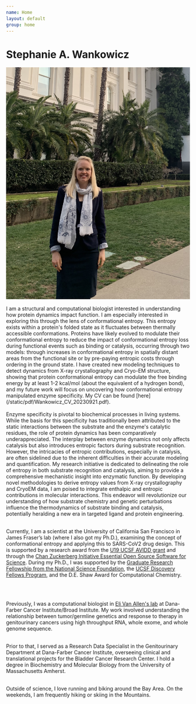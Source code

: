 ```yaml
---
name: Home
layout: default
group: home
---
```



<h1 class="text-center">Stephanie A. Wankowicz</h1>

<img src="/static/img/banner_statehouse.jpg" class="img-responsive center-block" alt="Advocating for Science Research at the California Statehouse, January 2020"/>

<p class="lead text-justify">
I am a structural and computational biologist interested in understanding how protein dynamics impact function. I am especially interested in exploring this through the lens of conformational entropy. This entropy exists within a protein's folded state as it fluctuates between thermally accessible conformations. Proteins have likely evolved to modulate their conformational entropy to reduce the impact of conformational entropy loss during functional events such as binding or catalysis, occurring through two models: through increases in conformational entropy in spatially distant areas from the functional site or by pre-paying entropic costs through ordering in the ground state. I have created new modeling techniques to detect dynamics from X-ray crystallography and Cryo-EM structure, showing that protein conformational entropy can modulate the free binding energy by at least 1-2 kcal/mol (about the equivalent of a hydrogen bond), and my future work will focus on uncovering how conformational entropy manipulated enzyme specificity. My CV can be found [here](/static/pdf/Wankowicz_CV_20230921.pdf). 
<br>
<br>
Enzyme specificity is pivotal to biochemical processes in living systems. While the basis for this specificity has traditionally been attributed to the static interactions between the substrate and the enzyme's catalytic residues, the role of protein dynamics has been comparatively underappreciated. The interplay between enzyme dynamics not only affects catalysis but also introduces entropic factors during substrate recognition. However, the intricacies of entropic contributions, especially in catalysis, are often sidelined due to the inherent difficulties in their accurate modeling and quantification. My research initiative is dedicated to delineating the role of entropy in both substrate recognition and catalysis, aiming to provide a comprehensive mechanistic insight into enzymatic function. By developing novel methodologies to derive entropy values from X-ray crystallography and CryoEM data, I am poised to integrate enthalpic and entropic contributions in molecular interactions. This endeavor will revolutionize our understanding of how substrate chemistry and genetic perturbations influence the thermodynamics of substrate binding and catalysis, potentially heralding a new era in targeted ligand and protein engineering.

<br>
<br>

Currently, I am a scientist at the University of California San Francisco in James Fraser’s lab (where I also got my Ph.D.), examining the concept of conformational entropy and applying this to SARS-CoV2 drug design. This is supported by a research award from the [U19 UCSF AVIDD grant](https://qbi.ucsf.edu/qcrgAViDD) and through the [Chan Zuckerberg Initiative Essential Open Source Software for Science](https://chanzuckerberg.com/eoss/proposals/integrating-the-software-toolkit-for-protein-structure-modeling/). During my Ph.D., I was supported by the [Graduate Research Fellowship from the National Science Foundation](https://www.nsfgrfp.org/), the [UCSF Discovery Fellows Program](https://graduate.ucsf.edu/discovery-fellows-program), and the D.E. Shaw Award for Computational Chemistry.

<br>
<br>

Previously, I was a computational biologist in [Eli Van Allen's lab](https://vanallenlab.dana-farber.org/) at Dana-Farber Cancer Institute/Broad Institute. My work involved understanding the relationship between tumor/germline genetics and response to therapy in genitourinary cancers using high throughput RNA, whole exome, and whole genome sequence. 

<br>
Prior to that, I served as a Research Data Specialist in the Genitourinary Department at Dana-Farber Cancer Institute, overseeing clinical and translational projects for the Bladder Cancer Research Center. I hold a degree in Biochemistry and Molecular Biology from the University of Massachusetts Amherst.
<br>
<br>

Outside of science, I love running and biking around the Bay Area. On the weekends, I am frequently hiking or skiing in the Mountains.  
</p>
